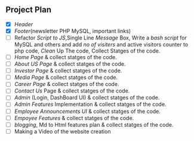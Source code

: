 ## Project Plan
 - [X] *Header*
 - [X] *Footer*(newsletter PHP MySQL, important links)
 - [ ] Refactor *Script to JS*,Single Line *Message* Box, 
       Write a *bash script* for MySQL and others and add *no of visiters* and active visitors counter to php code, 
       *Clean* Up The code,
       Collect Statges of the code.
 - [ ] *Home Page* & collect statges of the code.
 - [ ] *About US Page*  & collect statges of the code.
 - [ ] *Investor Page* & collect statges of the code.
 - [ ] *Media Page* & collect statges of the code.
 - [ ] *Career Page* & collect statges of the code.
 - [ ] *Contact Us* Page & collect statges of the code.
 - [ ] *Admin* (Login, DashBoard UI) & collect statges of the code.
 - [ ] *Admin Features* Implementation & collect statges of the code.
 - [ ] *Employee Announcements UI* & collect statges of the code.
 - [ ] *Empoyee Features* & collect statges of the code.
 - [ ] *blogging*, Md to Html features plan & collect statges of the code.
 - [ ] Making a Video of the website creation
